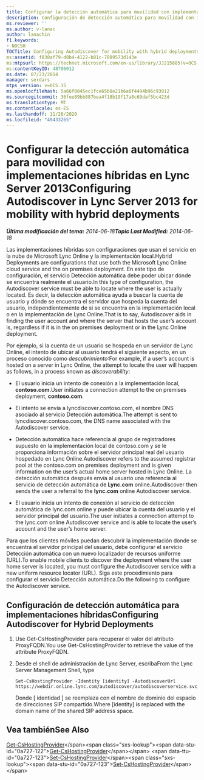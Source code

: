 ```yaml
---
title: Configurar la detección automática para movilidad con implementaciones híbridas
description: Configuración de detección automática para movilidad con implementaciones híbridas.
ms.reviewer: ''
ms.author: v-lanac
author: lanachin
f1.keywords:
- NOCSH
TOCTitle: Configuring Autodiscover for mobility with hybrid deployments
ms:assetid: f838af79-d8b4-4122-b81c-7889573d143e
ms:mtpsurl: https://technet.microsoft.com/en-us/library/JJ215885(v=OCS.15)
ms:contentKeyID: 48706012
ms.date: 07/23/2014
manager: serdars
mtps_version: v=OCS.15
ms.openlocfilehash: 5a66f0045ec1fce65b8e21b6a6f4494b96c93912
ms.sourcegitcommit: 36fee89bb887bea4f18b19f17a8c69daf5bc423d
ms.translationtype: MT
ms.contentlocale: es-ES
ms.lasthandoff: 11/26/2020
ms.locfileid: "49433265"
---
```

# <a name="configuring-autodiscover-in-lync-server-2013-for-mobility-with-hybrid-deployments"></a><span data-ttu-id="0a727-103">Configurar la detección automática para movilidad con implementaciones híbridas en Lync Server 2013</span><span class="sxs-lookup"><span data-stu-id="0a727-103">Configuring Autodiscover in Lync Server 2013 for mobility with hybrid deployments</span></span>

<div data-xmlns="http://www.w3.org/1999/xhtml">

<div class="topic" data-xmlns="http://www.w3.org/1999/xhtml" data-msxsl="urn:schemas-microsoft-com:xslt" data-cs="https://msdn.microsoft.com/">

<div data-asp="https://msdn2.microsoft.com/asp">



</div>

<div id="mainSection">

<div id="mainBody"><span data-ttu-id="0a727-104">

<span> </span></span><span class="sxs-lookup"><span data-stu-id="0a727-104">

<span> </span></span></span>

<span data-ttu-id="0a727-105">_**Última modificación del tema:** 2014-06-18_</span><span class="sxs-lookup"><span data-stu-id="0a727-105">_**Topic Last Modified:** 2014-06-18_</span></span>

<span data-ttu-id="0a727-106">Las implementaciones híbridas son configuraciones que usan el servicio en la nube de Microsoft Lync Online y la implementación local.</span><span class="sxs-lookup"><span data-stu-id="0a727-106">Hybrid Deployments are configurations that use both the Microsoft Lync Online cloud service and the on premises deployment.</span></span> <span data-ttu-id="0a727-107">En este tipo de configuración, el servicio Detección automática debe poder ubicar dónde se encuentra realmente el usuario.</span><span class="sxs-lookup"><span data-stu-id="0a727-107">In this type of configuration, the Autodiscover service must be able to locate where the user is actually located.</span></span> <span data-ttu-id="0a727-108">Es decir, la detección automática ayuda a buscar la cuenta de usuario y dónde se encuentra el servidor que hospeda la cuenta del usuario, independientemente de si se encuentra en la implementación local o en la implementación de Lync Online.</span><span class="sxs-lookup"><span data-stu-id="0a727-108">That is to say, Autodiscover aids in finding the user account and where the server that hosts the user’s account is, regardless if it is in the on premises deployment or in the Lync Online deployment.</span></span>

<span data-ttu-id="0a727-109">Por ejemplo, si la cuenta de un usuario se hospeda en un servidor de Lync Online, el intento de ubicar al usuario tendrá el siguiente aspecto, en un proceso conocido como *descubrimiento*:</span><span class="sxs-lookup"><span data-stu-id="0a727-109">For example, if a user’s account is hosted on a server in Lync Online, the attempt to locate the user will happen as follows, in a process known as *discoverability*:</span></span>

  - <span data-ttu-id="0a727-110">El usuario inicia un intento de conexión a la implementación local, **contoso.com**.</span><span class="sxs-lookup"><span data-stu-id="0a727-110">User initiates a connection attempt to the on premises deployment, **contoso.com**.</span></span>

  - <span data-ttu-id="0a727-111">El intento se envía a lyncdiscover.contoso.com, el nombre DNS asociado al servicio Detección automática.</span><span class="sxs-lookup"><span data-stu-id="0a727-111">The attempt is sent to lyncdiscover.contoso.com, the DNS name associated with the Autodiscover service.</span></span>

  - <span data-ttu-id="0a727-112">Detección automática hace referencia al grupo de registradores supuesto en la implementación local de contoso.com y se le proporciona información sobre el servidor principal real del usuario hospedado en Lync Online.</span><span class="sxs-lookup"><span data-stu-id="0a727-112">Autodiscover refers to the assumed registrar pool at the contoso.com on premises deployment and is given information on the user’s actual home server hosted in Lync Online.</span></span> <span data-ttu-id="0a727-113">La detección automática después envía al usuario una referencia al servicio de detección automática de **Lync.com** online.</span><span class="sxs-lookup"><span data-stu-id="0a727-113">Autodiscover then sends the user a referral to the **lync.com** online Autodiscover service.</span></span>

  - <span data-ttu-id="0a727-114">El usuario inicia un intento de conexión al servicio de detección automática de lync.com online y puede ubicar la cuenta del usuario y el servidor principal del usuario.</span><span class="sxs-lookup"><span data-stu-id="0a727-114">The user initiates a connection attempt to the lync.com online Autodiscover service and is able to locate the user’s account and the user’s home server.</span></span>

<span data-ttu-id="0a727-115">Para que los clientes móviles puedan descubrir la implementación donde se encuentra el servidor principal del usuario, debe configurar el servicio Detección automática con un nuevo localizador de recursos uniforme (URL).</span><span class="sxs-lookup"><span data-stu-id="0a727-115">To enable mobile clients to discover the deployment where the user home server is located, you must configure the Autodiscover service with a new uniform resource locator (URL).</span></span> <span data-ttu-id="0a727-116">Siga este procedimiento para configurar el servicio Detección automática.</span><span class="sxs-lookup"><span data-stu-id="0a727-116">Do the following to configure the Autodiscover service.</span></span>

<div>

## <a name="configuring-autodiscover-for-hybrid-deployments"></a><span data-ttu-id="0a727-117">Configuración de detección automática para implementaciones híbridas</span><span class="sxs-lookup"><span data-stu-id="0a727-117">Configuring Autodiscover for Hybrid Deployments</span></span>

1.  <span data-ttu-id="0a727-118">Use Get-CsHostingProvider para recuperar el valor del atributo ProxyFQDN.</span><span class="sxs-lookup"><span data-stu-id="0a727-118">You use Get-CsHostingProvider to retrieve the value of the attribute ProxyFQDN.</span></span>

2.  <span data-ttu-id="0a727-119">Desde el shell de administración de Lync Server, escriba</span><span class="sxs-lookup"><span data-stu-id="0a727-119">From the Lync Server Management Shell, type</span></span>
    
        Set-CsHostingProvider -Identity [identity] -AutodiscoverUrl https://webdir.online.lync.com/autodiscover/autodiscoverservice.svc/root
    
    <span data-ttu-id="0a727-120">Donde \[ identidad \] se reemplaza con el nombre de dominio del espacio de direcciones SIP compartido.</span><span class="sxs-lookup"><span data-stu-id="0a727-120">Where \[identity\] is replaced with the domain name of the shared SIP address space.</span></span>

</div>

<div>

## <a name="see-also"></a><span data-ttu-id="0a727-121">Vea también</span><span class="sxs-lookup"><span data-stu-id="0a727-121">See Also</span></span>


<span data-ttu-id="0a727-122">[Get-CsHostingProvider](https://technet.microsoft.com/library/Gg413078(v=OCS.15))</span><span class="sxs-lookup"><span data-stu-id="0a727-122">[Get-CsHostingProvider](https://technet.microsoft.com/library/Gg413078(v=OCS.15))</span></span>  
<span data-ttu-id="0a727-123">[Set-CsHostingProvider](https://technet.microsoft.com/library/Gg398532(v=OCS.15))</span><span class="sxs-lookup"><span data-stu-id="0a727-123">[Set-CsHostingProvider](https://technet.microsoft.com/library/Gg398532(v=OCS.15))</span></span>  
  

<span data-ttu-id="0a727-124"></div>

</div>

<span> </span>

</div>

</div>

</span><span class="sxs-lookup"><span data-stu-id="0a727-124"></div>

</div>

<span> </span>

</div>

</div>

</span></span></div>

